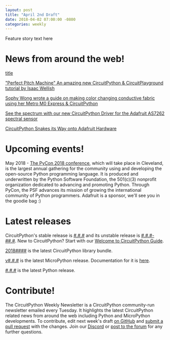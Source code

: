 ```yaml
---
layout: post
title: "April 2nd Draft"
date: 2018-04-02 07:00:00 -0800
categories: weekly
---
```


Feature story text here

# News from around the web!

[title](url)

["Perfect Pitch Machine" An amazing new CircuitPython & CircuitPlayground tutorial by Isaac Wellish](https://learn.adafruit.com/perfect-pitch-machine)

[Sophy Wong wrote a guide on making color changing conductive fabric using her Metro M0 Express & CircuitPython](https://learn.adafruit.com/experimenting-with-conductive-heater-fabric)

[See the spectrum with our new CircuitPython Driver for the Adafruit AS7262 spectral sensor](https://learn.adafruit.com/adafruit-as7262-6-channel-visible-light-sensor/circuitpython-wiring-test)

[CircuitPython Snakes its Way onto Adafruit Hardware](https://makezine.com/2017/08/11/circuitpython-snakes-way-adafruit-hardware/)

# Upcoming events!
May 2018 - [The PyCon 2018 conference](https://us.pycon.org/2018/about/), which will take place in Cleveland, is the largest annual gathering for the community using and developing the open-source Python programming language. It is produced and underwritten by the Python Software Foundation, the 501(c)(3) nonprofit organization dedicated to advancing and promoting Python. Through PyCon, the PSF advances its mission of growing the international community of Python programmers. Adafruit is a sponsor, we'll see you in the goodie bag :)

# Latest releases

CircuitPython's stable release is [#.#.#](https://github.com/adafruit/circuitpython/releases/latest) and its unstable release is [#.#.#-##.#](https://github.com/adafruit/circuitpython/releases). New to CircuitPython? Start with our [Welcome to CircuitPython Guide](https://learn.adafruit.com/welcome-to-circuitpython).

[2018####](https://github.com/adafruit/Adafruit_CircuitPython_Bundle/releases/latest) is the latest CircuitPython library bundle.

[v#.#.#](https://micropython.org/download) is the latest MicroPython release. Documentation for it is [here](http://docs.micropython.org/en/latest/pyboard/).

[#.#.#](https://www.python.org/downloads/) is the latest Python release.

# Contribute!

The CircuitPython Weekly Newsletter is a CircuitPython community-run newsletter emailed every Tuesday. It highlights the latest CircuitPython related news from around the web including Python and MicroPython developments. To contribute, edit next week's draft [on GitHub]() and [submit a pull request]() with the changes. Join our [Discord](https://adafru.it/discord) or [post to the forum](https://forums.adafruit.com/viewforum.php?f=60) for any further questions.
